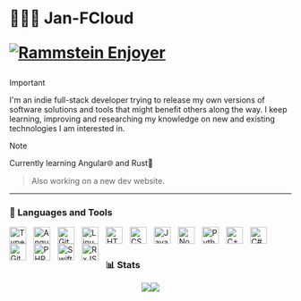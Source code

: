 # <p style="padding: 0; margin: 0;"><p>👨🏼‍💻 Jan-FCloud</p><a href="https://jans.dev"><img alt="Rammstein Enjoyer" title="Rammstein Enjoyer" src="https://custom-icon-badges.demolab.com/badge/-Rammstein%20Enjoyer-Blue?color=1c1c1c&style=for-the-badge&labelColor=C79600?style=for-the-badge&logoColor=white&logo=rammstein_logo_white_png"/></a></p></p>
<p></p>

> [!IMPORTANT]
> I'm an indie full-stack developer trying to release my own versions of software solutions and tools that might benefit others along the way. I keep learning, improving and researching my knowledge on new and existing technologies I am interested in.

> [!NOTE]
> Currently learning Angular🌐 and Rust🦀

> Also working on a new dev website.

---

### 🧰 Languages and Tools

<img align="left" alt="TypeScript" width="30px" style="padding-right:10px;" src="https://cdn.jsdelivr.net/gh/devicons/devicon/icons/typescript/typescript-plain.svg" />
<img align="left" alt="Angular" width="30px" style="padding-right:10px;" src="https://cdn.jsdelivr.net/gh/devicons/devicon/icons/angularjs/angularjs-plain.svg" />
<img align="left" alt="Git" width="30px" style="padding-right:10px;" src="https://cdn.jsdelivr.net/gh/devicons/devicon/icons/git/git-original.svg" />
<img align="left" alt="Linux" width="30px" style="padding-right:10px;" src="https://cdn.jsdelivr.net/gh/devicons/devicon/icons/linux/linux-original.svg" />
<img align="left" alt="HTML" width="30px" style="padding-right:10px;" src="https://cdn.jsdelivr.net/gh/devicons/devicon/icons/html5/html5-plain.svg" />
<img align="left" alt="CSS" width="30px" style="padding-right:10px;" src="https://cdn.jsdelivr.net/gh/devicons/devicon/icons/css3/css3-plain.svg" />
<img align="left" alt="JavaScript" width="30px" style="padding-right:10px;" src="https://cdn.jsdelivr.net/gh/devicons/devicon/icons/javascript/javascript-plain.svg" />
<img align="left" alt="NodeJS" width="30px" style="padding-right:10px;" src="https://cdn.jsdelivr.net/gh/devicons/devicon/icons/nodejs/nodejs-original.svg" />
<img align="left" alt="Python" width="30px" style="padding-right:10px;" src="https://cdn.jsdelivr.net/gh/devicons/devicon/icons/python/python-plain.svg" />
<img align="left" alt="C++" width="30px" style="padding-right:10px;" src="https://cdn.jsdelivr.net/gh/devicons/devicon/icons/cplusplus/cplusplus-original.svg" />
<img align="left" alt="C#" width="30px" style="padding-right:10px;" src="https://cdn.jsdelivr.net/gh/devicons/devicon/icons/csharp/csharp-original.svg" />
<img align="left" alt="GitHub" width="30px" style="padding-right:10px;" src="https://cdn.jsdelivr.net/gh/devicons/devicon/icons/github/github-original.svg" />
<!-- <img align="left" alt="Lua" width="30px" style="padding-right:10px;" src="https://cdn.jsdelivr.net/gh/devicons/devicon/icons/lua/lua-original-wordmark.svg" /> -->
<img align="left" alt="PHP" width="30px" style="padding-right:10px;" src="https://cdn.jsdelivr.net/gh/devicons/devicon/icons/php/php-original.svg" />
<img align="left" alt="Swift" width="30px" style="padding-right:10px;" src="https://cdn.jsdelivr.net/gh/devicons/devicon/icons/swift/swift-original.svg" />
<img align="left" alt="RxJS" width="30px" style="padding-right:10px;" src="https://cdn.worldvectorlogo.com/logos/rxjs-1.svg" />
<br />

#


### 📊 Stats

<!-- ![Jans's GitHub stats](https://stats.jans.dev/api?username=jan-fcloud&show_icons=true&theme=dracula) -->


<!-- This one is broken :( ![GitHub Streak](https://streak-stats.demolab.com?user=jan-fcloud&theme=dracula&border_radius=4.5) -->

<!-- [Top Langs](https://stats.jans.dev/api/top-langs/?username=jan-fcloud&layout=compact)-->
<div style="display: flex; align-items: center; justify-content: center;">
 <img src="https://stats.jans.dev/api?username=jan-fcloud&show_icons=true&theme=github_dark_dimmed&count_private=true">
 <img src="https://stats.jans.dev/api/top-langs/?username=jan-fcloud&layout=compact&theme=github_dark_dimmed&hide=html,css,scss&count_private=true">
</div>

#
<!--
<details>
 <summary><h3>ℹ️ How did I even get here?</h3></summary>
   Add a summary here later :)

[website]: https://jans.dev
[discord]: https://discordlookup.com/user/246709166767341568
-->
